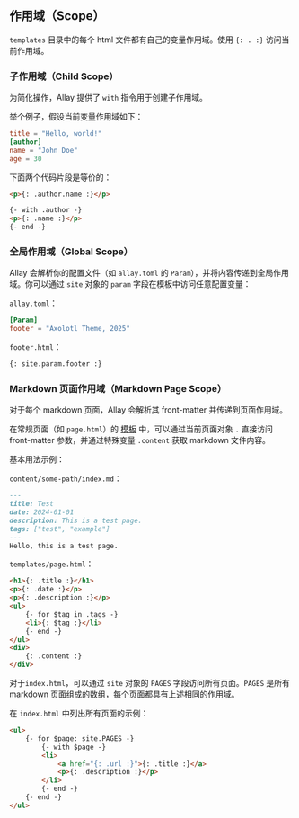 ## 作用域（Scope）

`templates` 目录中的每个 html 文件都有自己的变量作用域。使用 `{: . :}` 访问当前作用域。

### 子作用域（Child Scope）

为简化操作，Allay 提供了 `with` 指令用于创建子作用域。

举个例子，假设当前变量作用域如下：

```toml
title = "Hello, world!"
[author]
name = "John Doe"
age = 30
```

下面两个代码片段是等价的：

```html
<p>{: .author.name :}</p>
```

```html
{- with .author -}
<p>{: .name :}</p>
{- end -}
```

### 全局作用域（Global Scope）

Allay 会解析你的配置文件（如 `allay.toml` 的 `Param`），并将内容传递到全局作用域。你可以通过 `site` 对象的 `param` 字段在模板中访问任意配置变量：

`allay.toml`：

```toml
[Param]
footer = "Axolotl Theme, 2025"
```

`footer.html`：

```html
{: site.param.footer :}
```

### Markdown 页面作用域（Markdown Page Scope）

对于每个 markdown 页面，Allay 会解析其 front-matter 并传递到页面作用域。

在常规页面（如 `page.html`）的 [模板](./layouts.md) 中，可以通过当前页面对象 `.` 直接访问 front-matter 参数，并通过特殊变量 `.content` 获取 markdown 文件内容。

基本用法示例：

`content/some-path/index.md`：

```md
---
title: Test
date: 2024-01-01
description: This is a test page.
tags: ["test", "example"]
---
Hello, this is a test page.
```

`templates/page.html`：

```html
<h1>{: .title :}</h1>
<p>{: .date :}</p>
<p>{: .description :}</p>
<ul>
    {- for $tag in .tags -}
    <li>{: $tag :}</li>
    {- end -}
</ul>
<div>
    {: .content :}
</div>
```

对于`index.html`，可以通过 `site` 对象的 `PAGES` 字段访问所有页面。`PAGES` 是所有 markdown 页面组成的数组，每个页面都具有上述相同的作用域。

在 `index.html` 中列出所有页面的示例：

```html
<ul>
    {- for $page: site.PAGES -}
        {- with $page -}
        <li>
            <a href="{: .url :}">{: .title :}</a>
            <p>{: .description :}</p>
        </li>
        {- end -}
    {- end -}
</ul>
```
